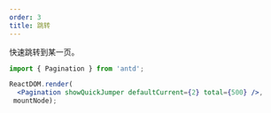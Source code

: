 ```yaml
---
order: 3
title: 跳转
---
```


快速跳转到某一页。

````jsx
import { Pagination } from 'antd';

ReactDOM.render(
  <Pagination showQuickJumper defaultCurrent={2} total={500} />,
 mountNode);
````
